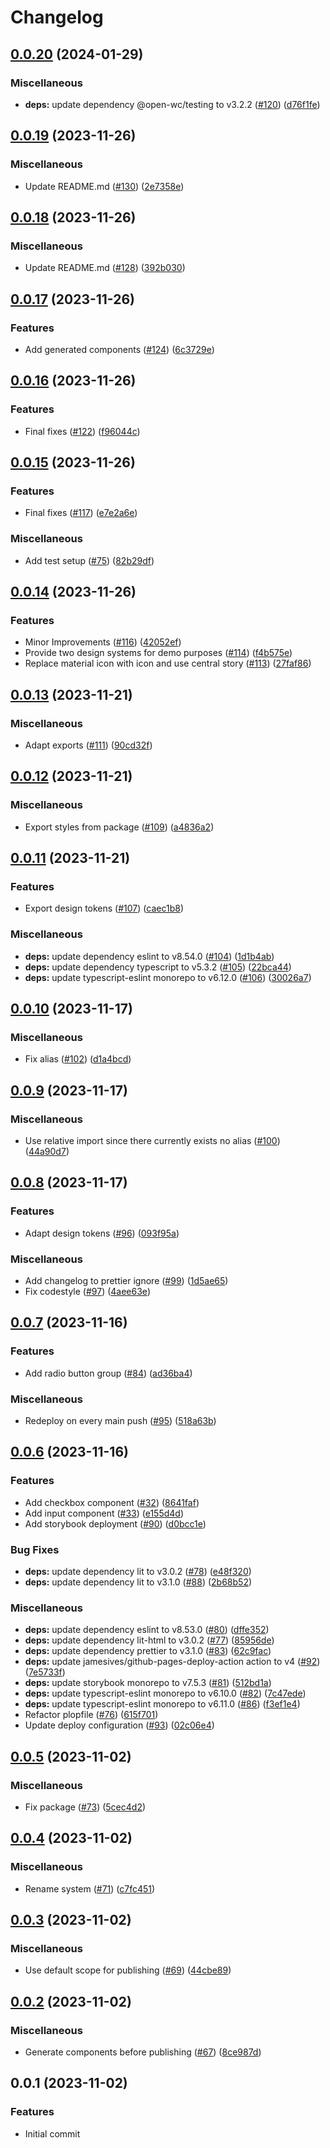 # Changelog

## [0.0.20](https://github.com/jkimmeyer/panorama-design-system/compare/0.0.19...0.0.20) (2024-01-29)


### Miscellaneous

* **deps:** update dependency @open-wc/testing to v3.2.2 ([#120](https://github.com/jkimmeyer/panorama-design-system/issues/120)) ([d76f1fe](https://github.com/jkimmeyer/panorama-design-system/commit/d76f1fecc9550f8fcfcf130be74960a559bd6964))

## [0.0.19](https://github.com/jkimmeyer/panorama-design-system/compare/0.0.18...0.0.19) (2023-11-26)


### Miscellaneous

* Update README.md ([#130](https://github.com/jkimmeyer/panorama-design-system/issues/130)) ([2e7358e](https://github.com/jkimmeyer/panorama-design-system/commit/2e7358e6780c6186dd40bc581f5d8210dd96fd73))

## [0.0.18](https://github.com/jkimmeyer/panorama-design-system/compare/0.0.17...0.0.18) (2023-11-26)


### Miscellaneous

* Update README.md ([#128](https://github.com/jkimmeyer/panorama-design-system/issues/128)) ([392b030](https://github.com/jkimmeyer/panorama-design-system/commit/392b030d1303ac1f4dfd893ff8531bb5da1f4d79))

## [0.0.17](https://github.com/jkimmeyer/panorama-design-system/compare/0.0.16...0.0.17) (2023-11-26)


### Features

* Add generated components ([#124](https://github.com/jkimmeyer/panorama-design-system/issues/124)) ([6c3729e](https://github.com/jkimmeyer/panorama-design-system/commit/6c3729ebdc0df28a4c730bf33de53d3200ed8dd8))

## [0.0.16](https://github.com/jkimmeyer/panorama-design-system/compare/0.0.15...0.0.16) (2023-11-26)


### Features

* Final fixes ([#122](https://github.com/jkimmeyer/panorama-design-system/issues/122)) ([f96044c](https://github.com/jkimmeyer/panorama-design-system/commit/f96044c99384c293d3f1933faf250cd7b0cc6a9b))

## [0.0.15](https://github.com/jkimmeyer/panorama-design-system/compare/0.0.14...0.0.15) (2023-11-26)


### Features

* Final fixes ([#117](https://github.com/jkimmeyer/panorama-design-system/issues/117)) ([e7e2a6e](https://github.com/jkimmeyer/panorama-design-system/commit/e7e2a6eb8d58fd6966c97a77be04d3b3af97eca7))


### Miscellaneous

* Add test setup ([#75](https://github.com/jkimmeyer/panorama-design-system/issues/75)) ([82b29df](https://github.com/jkimmeyer/panorama-design-system/commit/82b29dfa3132bfe9d2bb1099fed086ab7cc9bb64))

## [0.0.14](https://github.com/jkimmeyer/panorama-design-system/compare/0.0.13...0.0.14) (2023-11-26)


### Features

* Minor Improvements ([#116](https://github.com/jkimmeyer/panorama-design-system/issues/116)) ([42052ef](https://github.com/jkimmeyer/panorama-design-system/commit/42052efd77b8914fc12460c84fb0005b0bc128d7))
* Provide two design systems for demo purposes ([#114](https://github.com/jkimmeyer/panorama-design-system/issues/114)) ([f4b575e](https://github.com/jkimmeyer/panorama-design-system/commit/f4b575ee2ae39918048885a47d27ff9d937cde2b))
* Replace material icon with icon and use central story ([#113](https://github.com/jkimmeyer/panorama-design-system/issues/113)) ([27faf86](https://github.com/jkimmeyer/panorama-design-system/commit/27faf8642391ec656392e1e3716d4a48393f2587))

## [0.0.13](https://github.com/jkimmeyer/panorama-design-system/compare/0.0.12...0.0.13) (2023-11-21)


### Miscellaneous

* Adapt exports ([#111](https://github.com/jkimmeyer/panorama-design-system/issues/111)) ([90cd32f](https://github.com/jkimmeyer/panorama-design-system/commit/90cd32f75925baa453c8abec818ba7e525cff4cb))

## [0.0.12](https://github.com/jkimmeyer/panorama-design-system/compare/0.0.11...0.0.12) (2023-11-21)


### Miscellaneous

* Export styles from package ([#109](https://github.com/jkimmeyer/panorama-design-system/issues/109)) ([a4836a2](https://github.com/jkimmeyer/panorama-design-system/commit/a4836a24f312997a3584c863b465cbe48cbd61db))

## [0.0.11](https://github.com/jkimmeyer/panorama-design-system/compare/0.0.10...0.0.11) (2023-11-21)


### Features

* Export design tokens ([#107](https://github.com/jkimmeyer/panorama-design-system/issues/107)) ([caec1b8](https://github.com/jkimmeyer/panorama-design-system/commit/caec1b87807cb40cb8b742914eb43c239fb63c4a))


### Miscellaneous

* **deps:** update dependency eslint to v8.54.0 ([#104](https://github.com/jkimmeyer/panorama-design-system/issues/104)) ([1d1b4ab](https://github.com/jkimmeyer/panorama-design-system/commit/1d1b4abb9d4a9ea5a989118b97db1ebaa41d8b30))
* **deps:** update dependency typescript to v5.3.2 ([#105](https://github.com/jkimmeyer/panorama-design-system/issues/105)) ([22bca44](https://github.com/jkimmeyer/panorama-design-system/commit/22bca447a80f0125ba3d73aa23403ba32e2e19b8))
* **deps:** update typescript-eslint monorepo to v6.12.0 ([#106](https://github.com/jkimmeyer/panorama-design-system/issues/106)) ([30026a7](https://github.com/jkimmeyer/panorama-design-system/commit/30026a7ee62d933f7acb928701c78616b136a4de))

## [0.0.10](https://github.com/jkimmeyer/panorama-design-system/compare/0.0.9...0.0.10) (2023-11-17)


### Miscellaneous

* Fix alias ([#102](https://github.com/jkimmeyer/panorama-design-system/issues/102)) ([d1a4bcd](https://github.com/jkimmeyer/panorama-design-system/commit/d1a4bcda46ca612a1f3df1a401a6fe87bf9f4b0d))

## [0.0.9](https://github.com/jkimmeyer/panorama-design-system/compare/0.0.8...0.0.9) (2023-11-17)


### Miscellaneous

* Use relative import since there currently exists no alias ([#100](https://github.com/jkimmeyer/panorama-design-system/issues/100)) ([44a90d7](https://github.com/jkimmeyer/panorama-design-system/commit/44a90d7a2a625179f212b441b30c510704504313))

## [0.0.8](https://github.com/jkimmeyer/panorama-design-system/compare/0.0.7...0.0.8) (2023-11-17)


### Features

* Adapt design tokens ([#96](https://github.com/jkimmeyer/panorama-design-system/issues/96)) ([093f95a](https://github.com/jkimmeyer/panorama-design-system/commit/093f95a210baebe71a261aba8f53b1497707683a))


### Miscellaneous

* Add changelog to prettier ignore ([#99](https://github.com/jkimmeyer/panorama-design-system/issues/99)) ([1d5ae65](https://github.com/jkimmeyer/panorama-design-system/commit/1d5ae6566b5eb3dcac37ccd8b2081355e6d2b0c7))
* Fix codestyle ([#97](https://github.com/jkimmeyer/panorama-design-system/issues/97)) ([4aee63e](https://github.com/jkimmeyer/panorama-design-system/commit/4aee63e7a28ab28436cd40a21ee999880f210731))

## [0.0.7](https://github.com/jkimmeyer/panorama-design-system/compare/0.0.6...0.0.7) (2023-11-16)

### Features

- Add radio button group ([#84](https://github.com/jkimmeyer/panorama-design-system/issues/84)) ([ad36ba4](https://github.com/jkimmeyer/panorama-design-system/commit/ad36ba4c3ae452562c77749379e814ea18fa8dbc))

### Miscellaneous

- Redeploy on every main push ([#95](https://github.com/jkimmeyer/panorama-design-system/issues/95)) ([518a63b](https://github.com/jkimmeyer/panorama-design-system/commit/518a63ba61a770a3fd4ea1f6af179edfd1bc814b))

## [0.0.6](https://github.com/jkimmeyer/panorama-design-system/compare/0.0.5...0.0.6) (2023-11-16)

### Features

- Add checkbox component ([#32](https://github.com/jkimmeyer/panorama-design-system/issues/32)) ([8641faf](https://github.com/jkimmeyer/panorama-design-system/commit/8641faf77880187508c0161d86fdb5081f53780a))
- Add input component ([#33](https://github.com/jkimmeyer/panorama-design-system/issues/33)) ([e155d4d](https://github.com/jkimmeyer/panorama-design-system/commit/e155d4d63bf69fdddb61d630f71389a982a1cf81))
- Add storybook deployment ([#90](https://github.com/jkimmeyer/panorama-design-system/issues/90)) ([d0bcc1e](https://github.com/jkimmeyer/panorama-design-system/commit/d0bcc1ef6eebcff81d23cce3f88ead85569e81ce))

### Bug Fixes

- **deps:** update dependency lit to v3.0.2 ([#78](https://github.com/jkimmeyer/panorama-design-system/issues/78)) ([e48f320](https://github.com/jkimmeyer/panorama-design-system/commit/e48f3200e84ee24050d6d7ec624ee9b379313bc7))
- **deps:** update dependency lit to v3.1.0 ([#88](https://github.com/jkimmeyer/panorama-design-system/issues/88)) ([2b68b52](https://github.com/jkimmeyer/panorama-design-system/commit/2b68b52f7b75e6ca639f37c1215894a2b169f97b))

### Miscellaneous

- **deps:** update dependency eslint to v8.53.0 ([#80](https://github.com/jkimmeyer/panorama-design-system/issues/80)) ([dffe352](https://github.com/jkimmeyer/panorama-design-system/commit/dffe352f6b2463de641a59f447b3decbfca68637))
- **deps:** update dependency lit-html to v3.0.2 ([#77](https://github.com/jkimmeyer/panorama-design-system/issues/77)) ([85956de](https://github.com/jkimmeyer/panorama-design-system/commit/85956de0f82524fa7d621534f89092f6d044ae8c))
- **deps:** update dependency prettier to v3.1.0 ([#83](https://github.com/jkimmeyer/panorama-design-system/issues/83)) ([62c9fac](https://github.com/jkimmeyer/panorama-design-system/commit/62c9faca96d3373c0fe547f240b103254845358a))
- **deps:** update jamesives/github-pages-deploy-action action to v4 ([#92](https://github.com/jkimmeyer/panorama-design-system/issues/92)) ([7e5733f](https://github.com/jkimmeyer/panorama-design-system/commit/7e5733fcf6b03d48a8111c635a399cd76455e1d5))
- **deps:** update storybook monorepo to v7.5.3 ([#81](https://github.com/jkimmeyer/panorama-design-system/issues/81)) ([512bd1a](https://github.com/jkimmeyer/panorama-design-system/commit/512bd1af1331b19b096bc42cb7496e3c59ab577f))
- **deps:** update typescript-eslint monorepo to v6.10.0 ([#82](https://github.com/jkimmeyer/panorama-design-system/issues/82)) ([7c47ede](https://github.com/jkimmeyer/panorama-design-system/commit/7c47ede771480d22056fc2c34c1befc3af35f954))
- **deps:** update typescript-eslint monorepo to v6.11.0 ([#86](https://github.com/jkimmeyer/panorama-design-system/issues/86)) ([f3ef1e4](https://github.com/jkimmeyer/panorama-design-system/commit/f3ef1e4966564e1f5ad45c95d0694ffac76afc80))
- Refactor plopfile ([#76](https://github.com/jkimmeyer/panorama-design-system/issues/76)) ([615f701](https://github.com/jkimmeyer/panorama-design-system/commit/615f701933971fb44e3a2c60434853aeb6e599fc))
- Update deploy configuration ([#93](https://github.com/jkimmeyer/panorama-design-system/issues/93)) ([02c06e4](https://github.com/jkimmeyer/panorama-design-system/commit/02c06e41b285127b00f0b640d99a741b5b5041db))

## [0.0.5](https://github.com/jkimmeyer/panorama-design-system/compare/0.0.4...0.0.5) (2023-11-02)

### Miscellaneous

- Fix package ([#73](https://github.com/jkimmeyer/panorama-design-system/issues/73)) ([5cec4d2](https://github.com/jkimmeyer/panorama-design-system/commit/5cec4d2c368885a4ef3ad9acfb9b47e454a53ac2))

## [0.0.4](https://github.com/jkimmeyer/panorama-design-system/compare/0.0.3...0.0.4) (2023-11-02)

### Miscellaneous

- Rename system ([#71](https://github.com/jkimmeyer/panorama-design-system/issues/71)) ([c7fc451](https://github.com/jkimmeyer/panorama-design-system/commit/c7fc4514e6249d4fd38ebb4902b75c7180ae2bd8))

## [0.0.3](https://github.com/jkimmeyer/Masterarbeit/compare/0.0.2...0.0.3) (2023-11-02)

### Miscellaneous

- Use default scope for publishing ([#69](https://github.com/jkimmeyer/Masterarbeit/issues/69)) ([44cbe89](https://github.com/jkimmeyer/Masterarbeit/commit/44cbe89637e3759eecd9e61c3907f894fe19c00a))

## [0.0.2](https://github.com/jkimmeyer/Masterarbeit/compare/0.0.1...0.0.2) (2023-11-02)

### Miscellaneous

- Generate components before publishing ([#67](https://github.com/jkimmeyer/Masterarbeit/issues/67)) ([8ce987d](https://github.com/jkimmeyer/Masterarbeit/commit/8ce987d7480119b4a8fe0073599bdf0fec143a57))

## 0.0.1 (2023-11-02)

### Features

- Initial commit
